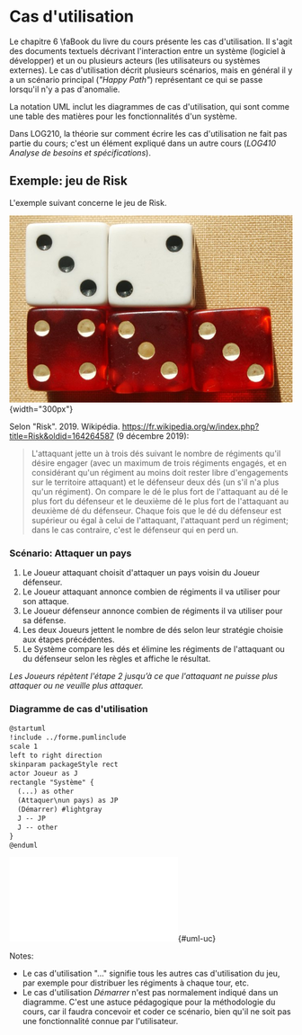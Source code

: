 # Cas d'utilisation

Le chapitre 6&nbsp;\faBook&nbsp;du livre du cours présente les cas d'utilisation.
Il s'agit des documents textuels décrivant l'interaction entre un système (logiciel à développer) et un ou plusieurs acteurs (les utilisateurs ou systèmes externes).
Le cas d'utilisation décrit plusieurs scénarios, mais en général il y a un scénario principal (*"Happy Path"*) représentant ce qui se passe lorsqu'il n'y a pas d'anomalie.

La notation UML inclut les diagrammes de cas d'utilisation, qui sont comme une table des matières pour les fonctionnalités d'un système.

Dans LOG210, la théorie sur comment écrire les cas d'utilisation ne fait pas partie du cours; c'est un élément expliqué dans un autre cours (*LOG410 Analyse de besoins et spécifications*).

## Exemple: jeu de Risk

L'exemple suivant concerne le jeu de Risk.

![Cinq dés utilisés dans le jeu de Risk[^riskdice].](images/Risk-dice-example.jpg){width="300px"}

[^riskdice]: By Val42 - [https://en.wikipedia.org/wiki/Image:Risk-dice-example.jpg](http://en.wikipedia.org/wiki/Image:Risk-dice-example.jpg), [CC By-SA 3.0](http://creativecommons.org/licenses/by-sa/3.0/ "Creative Commons Attribution-Share Alike 3.0") [Link](https://commons.wikimedia.org/w/index.php?curid=3272090)

Selon "Risk". 2019. Wikipédia. https://fr.wikipedia.org/w/index.php?title=Risk&oldid=164264587 (9 décembre 2019):

> L'attaquant jette un à trois dés suivant le nombre de régiments qu'il désire engager (avec un maximum de trois régiments engagés, et en considérant qu'un régiment au moins doit rester libre d'engagements sur le territoire attaquant) et le défenseur deux dés (un s'il n'a plus qu'un régiment). On compare le dé le plus fort de l'attaquant au dé le plus fort du défenseur et le deuxième dé le plus fort de l'attaquant au deuxième dé du défenseur. Chaque fois que le dé du défenseur est supérieur ou égal à celui de l'attaquant, l'attaquant perd un régiment; dans le cas contraire, c'est le défenseur qui en perd un.

### Scénario: Attaquer un pays

1. Le Joueur attaquant choisit d'attaquer un pays voisin du Joueur défenseur.
2. Le Joueur attaquant annonce combien de régiments il va utiliser pour son attaque.
3. Le Joueur défenseur annonce combien de régiments il va utiliser pour sa défense.
4. Les deux Joueurs jettent le nombre de dés selon leur stratégie choisie aux étapes précédentes.
5. Le Système compare les dés et élimine les régiments de l'attaquant ou du défenseur selon les règles et affiche le résultat.

*Les Joueurs répètent l'étape 2 jusqu’à ce que l'attaquant ne puisse plus attaquer ou ne veuille plus attaquer.*

### Diagramme de cas d'utilisation

```{.plantuml hide-image=true plantuml-filename=build/images/diag_UC.pdf}
@startuml
!include ../forme.pumlinclude
scale 1
left to right direction
skinparam packageStyle rect
actor Joueur as J
rectangle "Système" {
  (...) as other
  (Attaquer\nun pays) as JP
  (Démarrer) #lightgray
  J -- JP
  J -- other
}
@enduml
```

![Diagramme de cas d'utilisation. [(PlantUML)](http://www.plantuml.com/plantuml/uml/VL9BJiGm3DrNuWuMB60MCu8RW00XXbcCA9yD6zDwsgYfCpYEe4BS1yx1nN3AWeh5I94J-JtRptPEew9ewdqHEyTR5EmXwk39hBWg8tiJw1chhf6GkAw23m8goD4WOjqh3a5R5y4EGejSlufJ9OPDO0N7yEYu3g_HY7y9QzfWyfefZ3t1ZRYOOwxlpertrr8a2DgIHF0XTD08uPYiVBY2enux4vg4h38DXtOxjeQyfzgg2fojLd1VNjwMa_9mSZoRjlHVGSGc6zwjyvexM8OaZ7udxwshQYWhSLlToLkJZKhYLDXqX2g9YbYXxUMayBHHq03YcbQXTaALki2JqAsjoTeenqLckC1ARHwcc980HbWMsOtS666_7A9-V_Qq3-y5mD5YiPXbpZZtx3XJnPT4yiI9BVSGHtYvpjZ5zrUF8YGpEF1PK2Cu6B24-VoNChv-StqKfyIr_QaV)](build/images/diag_UC.pdf){#uml-uc}

Notes:

- Le cas d'utilisation "..." signifie tous les autres cas d'utilisation du jeu, par exemple pour distribuer les régiments à chaque tour, etc.
- Le cas d'utilisation *Démarrer* n'est pas normalement indiqué dans un diagramme. C'est une astuce pédagogique pour la méthodologie du cours, car il faudra concevoir et coder ce scénario, bien qu'il ne soit pas une fonctionnalité connue par l'utilisateur.

